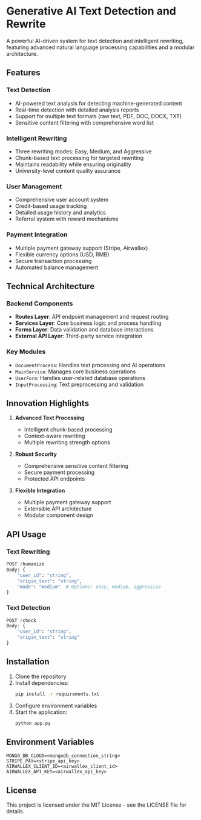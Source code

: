 # Generative AI Text Detection and Rewrite

A powerful AI-driven system for text detection and intelligent rewriting, featuring advanced natural language processing capabilities and a modular architecture.

## Features

### Text Detection
- AI-powered text analysis for detecting machine-generated content
- Real-time detection with detailed analysis reports
- Support for multiple text formats (raw text, PDF, DOC, DOCX, TXT)
- Sensitive content filtering with comprehensive word list

### Intelligent Rewriting
- Three rewriting modes: Easy, Medium, and Aggressive
- Chunk-based text processing for targeted rewriting
- Maintains readability while ensuring originality
- University-level content quality assurance

### User Management
- Comprehensive user account system
- Credit-based usage tracking
- Detailed usage history and analytics
- Referral system with reward mechanisms

### Payment Integration
- Multiple payment gateway support (Stripe, Airwallex)
- Flexible currency options (USD, RMB)
- Secure transaction processing
- Automated balance management

## Technical Architecture

### Backend Components
- **Routes Layer**: API endpoint management and request routing
- **Services Layer**: Core business logic and process handling
- **Forms Layer**: Data validation and database interactions
- **External API Layer**: Third-party service integration

### Key Modules
- `DocumentProcess`: Handles text processing and AI operations
- `MainService`: Manages core business operations
- `UserForm`: Handles user-related database operations
- `InputProcessing`: Text preprocessing and validation

## Innovation Highlights

1. **Advanced Text Processing**
   - Intelligent chunk-based processing
   - Context-aware rewriting
   - Multiple rewriting strength options

2. **Robust Security**
   - Comprehensive sensitive content filtering
   - Secure payment processing
   - Protected API endpoints

3. **Flexible Integration**
   - Multiple payment gateway support
   - Extensible API architecture
   - Modular component design

## API Usage

### Text Rewriting
```python
POST /humanize
Body: {
    "user_id": "string",
    "origin_text": "string",
    "mode": "medium"  # Options: easy, medium, aggressive
}
```

### Text Detection
```python
POST /check
Body: {
    "user_id": "string",
    "origin_text": "string"
}
```

## Installation

1. Clone the repository
2. Install dependencies:
   ```bash
   pip install -r requirements.txt
   ```
3. Configure environment variables
4. Start the application:
   ```bash
   python app.py
   ```

## Environment Variables

```env
MONGO_DB_CLOUD=<mongodb_connection_string>
STRIPE_PAY=<stripe_api_key>
AIRWALLEX_CLIENT_ID=<airwallex_client_id>
AIRWALLEX_API_KEY=<airwallex_api_key>
```

## License

This project is licensed under the MIT License - see the LICENSE file for details.
